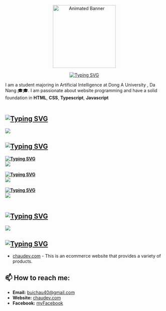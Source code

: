 <p align="center">
  <img src="[https://res.cloudinary.com/doguzyfn7/image/upload/v1714469400/avaaa_zhrws3.jpg](https://res.cloudinary.com/doguzyfn7/image/upload/v1730081753/%E4%B8%AD%E7%A7%8B3D_iqb9nd.png)" height="200" alt="Animated Banner"/>
</p>

<p align="center">
    <a href="https://git.io/typing-svg">
  <img src="https://readme-typing-svg.demolab.com?font=Fira+Code&size=31&pause=1000&color=F70303&background=39FFF000&random=false&width=435&lines=Hi+there%2C+I'm+Chou+%F0%9F%91%8B;I'm+a+web+development%F0%9F%91%8B" alt="Typing SVG" />
  </a>
</p>

I am a student majoring in Artificial Intelligence at Dong A University , Da Nang 🎓🎓. I am passionate about website programming and have a solid foundation in **HTML**, **CSS**, **Typescript**, **Javascript**
<br>
<br>

## [![Typing SVG](https://readme-typing-svg.demolab.com?font=Fira+Code&weight=600&size=25&duration=2&pause=1000&color=29F723&background=39FFF000&random=false&repeat=false&width=435&lines=%F0%9F%9A%80++Programming+languages)](https://git.io/typing-svg)

<img src="https://skillicons.dev/icons?i=js,ts,py," />
<br>

## [![Typing SVG](https://readme-typing-svg.demolab.com?font=Fira+Code&weight=600&size=25&duration=2&pause=1000&color=F714DF&background=39FFF000&random=false&repeat=false&width=435&lines=%E2%98%98%EF%B8%8F+Frameworks%2F+Platforms)](https://git.io/typing-svg)

**[![Typing SVG](https://readme-typing-svg.demolab.com?font=Fira+Code&weight=600&size=20&duration=2&pause=1000&repeat=false&color=F772A7&background=39FFF000&random=false&width=435&lines=Frontend)](https://git.io/typing-svg)**
<br>
<img src="https://skillicons.dev/icons?i=react,next,redux,sass,mui,bootstrap,jquery,tailwindcss" /><br> <br>
**[![Typing SVG](https://readme-typing-svg.demolab.com?font=Fira+Code&weight=600&size=20&duration=2&pause=1000&color=964BF7&repeat=false&background=39FFF000&random=false&width=435&lines=Backend)](https://git.io/typing-svg)**
<br>
<img src="https://skillicons.dev/icons?i=nest,graphql,nodejs,express," />
<br>
<br>
**[![Typing SVG](https://readme-typing-svg.demolab.com?font=Fira+Code&weight=600&pause=1000&color=F77085&repeat=false&random=false&width=435&lines=Tools)](https://git.io/typing-svg)**
<br>
<img src="https://skillicons.dev/icons?i=github,docker" />
<br>
<br>

## [![Typing SVG](https://readme-typing-svg.demolab.com?font=Fira+Code&weight=600&size=25&duration=1&pause=1000&color=BD81F7&repeat=false&random=false&width=435&lines=%F0%9F%97%84%EF%B8%8F+Database)](https://git.io/typing-svg)

<img src="https://skillicons.dev/icons?i=mysql,mongodb,postgresql" />
<br>

## [![Typing SVG](https://readme-typing-svg.demolab.com?font=Fira+Code&weight=600&size=25&duration=2&pause=1000&color=00F70A&background=39FFF000&random=false&repeat=false&width=435&lines=%F0%9F%93%A6+Projects)](https://git.io/typing-svg)

- [chaudev.com](http://chaudev.com) - This is an ecommerce website that provides a variety of products.
  <br>



## 📫 How to reach me:

- **Email:** [buichau40@gmail.com](mailto:buichau40@gmail.com)
- **Website:** [chaudev.com](http://chaudev.com)
- **Facebook:** [myFacebook](https://www.facebook.com/mi.bui.923)
